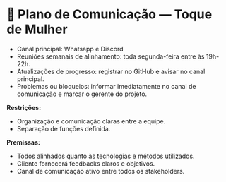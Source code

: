 # 📢 Plano de Comunicação — Toque de Mulher

- Canal principal: Whatsapp e Discord
- Reuniões semanais de alinhamento: toda segunda-feira entre às 19h-22h.
- Atualizações de progresso: registrar no GitHub e avisar no canal principal.
- Problemas ou bloqueios: informar imediatamente no canal de comunicação e marcar o gerente do projeto.

**Restrições:**
- Organização e comunicação claras entre a equipe.
- Separação de funções definida.

**Premissas:**
- Todos alinhados quanto às tecnologias e métodos utilizados.
- Cliente fornecerá feedbacks claros e objetivos.
- Canal de comunicação ativo entre todos os stakeholders.
